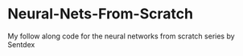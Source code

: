 # Neural-Nets-From-Scratch
My follow along code for the neural networks from scratch series by Sentdex
